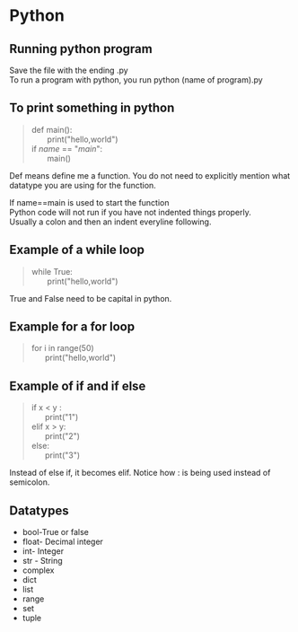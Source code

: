 # Python

## Running python program

Save the file with the ending .py  
To run a program with python, you run python (name of program).py

## To print something in python
>def main():  
&nbsp;&nbsp;&nbsp;&nbsp;&nbsp;&nbsp;     print("hello,world")  
>if _name_ == "_main_":  
&nbsp;&nbsp;&nbsp;&nbsp;&nbsp;&nbsp; main()  

Def means define me a function. You do not need to explicitly mention what datatype you are using for the function.

If name==main is used to start the function  
Python code will not run if you have not indented things properly.   
Usually a colon and then an indent everyline following.   
## Example of a while loop
> while True:  
> &nbsp;&nbsp;&nbsp;&nbsp;&nbsp;&nbsp; print("hello,world")

True and False need to be capital in python.

## Example for a for loop
>for i in range(50)  
>&nbsp;&nbsp;&nbsp;&nbsp;&nbsp;&nbsp;print("hello,world")

## Example of if and if else
>if x < y :  
>&nbsp;&nbsp;&nbsp;&nbsp;&nbsp;&nbsp;print("1")  
>elif x > y:  
>&nbsp;&nbsp;&nbsp;&nbsp;&nbsp;&nbsp;print("2")  
else:  
>&nbsp;&nbsp;&nbsp;&nbsp;&nbsp;&nbsp;print("3")  

Instead of else if, it becomes elif. Notice how : is being used instead of semicolon. 

## Datatypes
* bool-True or false  
* float- Decimal integer  
* int- Integer  
* str - String  
* complex  
* dict  
* list  
* range  
* set  
* tuple  
